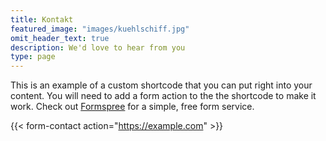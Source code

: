 ```yaml
---
title: Kontakt
featured_image: "images/kuehlschiff.jpg"
omit_header_text: true
description: We'd love to hear from you
type: page
---
```



This is an example of a custom shortcode that you can put right into your content. You will need to add a form action to the the shortcode to make it work. Check out [Formspree](https://formspree.io/) for a simple, free form service. 

{{< form-contact action="https://example.com"  >}}
